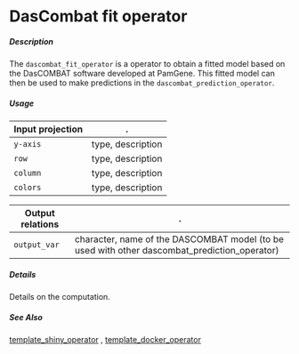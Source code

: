 # DasCombat fit operator

##### Description

The `dascombat_fit_operator` is a operator to obtain a fitted model based on the
DasCOMBAT software developed at PamGene. This fitted model can then be used to 
make predictions in the `dascombat_prediction_operator`.

##### Usage

Input projection|.
---|---
`y-axis`        | type, description 
`row`           | type, description 
`column`        | type, description 
`colors`        | type, description 

Output relations|.
---|---
`output_var`        | character, name of the DASCOMBAT model (to be used with other dascombat_prediction_operator)

##### Details

Details on the computation.

##### See Also

[template_shiny_operator](https://github.com/tercen/template_shiny_operator)
, [template_docker_operator](https://github.com/tercen/template_docker_operator)

